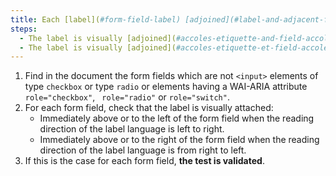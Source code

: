 ```yaml
---
title: Each [label](#form-field-label) [adjoined](#label-and-adjacent-field) to a [field](#form-entry-field) (except for checkboxes, radio buttons or tags having a WAI-ARIA `role="checkbox"`, `role="radio"` or `role="switch"` attribute), does it check these conditions (except in particular cases)?
steps:
  - The label is visually [adjoined](#accoles-etiquette-and-field-accoles) immediately above or to the left of the [form field](#form-entry-field) when the direction of Reading the label language is from left to right.
  - The label is visually [adjoined](#accoles-etiquette-et-field-accoles) immediately above or to the right of the [form field](#form-entry-field) when the direction of Reading the label language is from right to left.
---
```


1. Find in the document the form fields which are not `<input>` elements of type `checkbox` or type `radio` or elements having a WAI-ARIA attribute `role="checkbox"`, ` role="radio"` or `role="switch"`.
2. For each form field, check that the label is visually attached:
   - Immediately above or to the left of the form field when the reading direction of the label language is left to right.
   - Immediately above or to the right of the form field when the reading direction of the label language is from right to left.
3. If this is the case for each form field, **the test is validated**.
